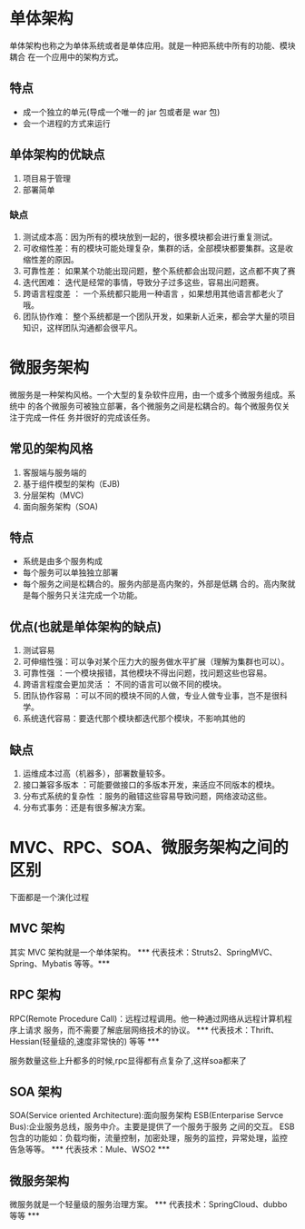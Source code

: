 # 单体架构
单体架构也称之为单体系统或者是单体应用。就是一种把系统中所有的功能、模块耦合 在一个应用中的架构方式。

## 特点
* 成一个独立的单元(导成一个唯一的 jar 包或者是 war 包) 
* 会一个进程的方式来运行

## 单体架构的优缺点
1. 项目易于管理
2. 部署简单

### 缺点
1. 测试成本高：因为所有的模块放到一起的，很多模块都会进行重复测试。
2. 可收缩性差：有的模块可能处理复杂，集群的话，全部模块都要集群。这是收缩性差的原因。
3. 可靠性差： 如果某个功能出现问题，整个系统都会出现问题，这点都不爽了赛
4. 迭代困难： 迭代是经常的事情，导致分子过多这些，容易出问题赛。
5. 跨语言程度差 ： 一个系统都只能用一种语言 ，如果想用其他语言都老火了哦。
6. 团队协作难： 整个系统都是一个团队开发，如果新人近来，都会学大量的项目知识，这样团队沟通都会很平凡。

# 微服务架构
微服务是一种架构风格。一个大型的复杂软件应用，由一个或多个微服务组成。系统中 的各个微服务可被独立部署，各个微服务之间是松耦合的。每个微服务仅关注于完成一件任 务并很好的完成该任务。

## 常见的架构风格
1. 客服端与服务端的
2. 基于组件模型的架构（EJB)
3. 分层架构（MVC)
4. 面向服务架构（SOA)

## 特点
+ 系统是由多个服务构成 
+ 每个服务可以单独独立部署 
+ 每个服务之间是松耦合的。服务内部是高内聚的，外部是低耦 合的。高内聚就是每个服务只关注完成一个功能。

## 优点(也就是单体架构的缺点)
1. 测试容易 
2. 可伸缩性强：可以争对某个压力大的服务做水平扩展（理解为集群也可以）。  
3. 可靠性强 ：一个模块报错，其他模块不得出问题，找问题这些也容易。
4. 跨语言程度会更加灵活 ： 不同的语言可以做不同的模块。
5. 团队协作容易 ：可以不同的模块不同的人做，专业人做专业事，岂不是很科学。
6. 系统迭代容易：要迭代那个模块都迭代那个模块，不影响其他的

## 缺点
1. 运维成本过高（机器多），部署数量较多。
2. 接口兼容多版本 ：可能要做接口的多版本开发，来适应不同版本的模块。
3. 分布式系统的复杂性 ：服务的融错这些容易导致问题，网络波动这些。
4. 分布式事务：还是有很多解决方案。


# MVC、RPC、SOA、微服务架构之间的区别
下面都是一个演化过程
## MVC 架构
其实 MVC 架构就是一个单体架构。 
*** 代表技术：Struts2、SpringMVC、Spring、Mybatis 等等。***

## RPC 架构
RPC(Remote Procedure Call)：远程过程调用。他一种通过网络从远程计算机程序上请求 服务，而不需要了解底层网络技术的协议。
*** 代表技术：Thrift、Hessian(轻量级的,速度非常快的) 等等 ***

服务数量这些上升都多的时候,rpc显得都有点复杂了,这样soa都来了

## SOA 架构 
SOA(Service oriented Architecture):面向服务架构 ESB(Enterparise Servce Bus):企业服务总线，服务中介。主要是提供了一个服务于服务 之间的交互。 
ESB 包含的功能如：负载均衡，流量控制，加密处理，服务的监控，异常处理，监控 告急等等。 
*** 代表技术：Mule、WSO2 ***

## 微服务架构 
微服务就是一个轻量级的服务治理方案。 
*** 代表技术：SpringCloud、dubbo 等等 ***